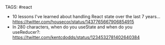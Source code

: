 TAGS: #react 

- 10 lessons I've learned about handling React state over the last 7 years... https://twitter.com/housecor/status/1437765667906854915
- In 280 characters, when do you useState and when do you useReducer?: https://twitter.com/kentcdodds/status/1234532781402640384
